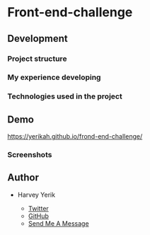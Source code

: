 # Front-end-challenge

## Development 
### Project structure


### My experience developing


### Technologies used in the project

## Demo 
https://yerikah.github.io/frond-end-challenge/
### Screenshots


## Author

- Harvey Yerik

    - [Twitter](https://twitter.com/yerikhar)
    - [GitHub](https://github.com/YerikAH)
    - [Send Me A Message](https://yerikah.github.io/send-me-a-message/dist/)



